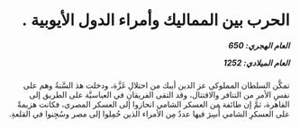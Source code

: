 <h1 dir="rtl">الحرب بين المماليك وأمراء الدول الأيوبية .</h1>

<h5 dir="rtl">العام الهجري:  650

العام الميلادي: 1252

</h5>

<p dir="rtl">تمكَّن السلطان المملوكي عز الدين أيبك من احتلالِ غَزَّة، ودخلت هذ السَّنةُ وهم على نفسِ الأمر من التنافر والاقتتال، وقد التقى الفريقانِ في العباسيَّة على الطريق إلى القاهرة، ثمَّ إن طائفة من العسكر الشامي انحازوا إلى العسكر المصري، فكانت هزيمةً على العسكرِ الشامي أُسِرَ فيها عددٌ مِن الأمراء الذين حُمِلوا إلى مصر وسُجِنوا في القلعةِ.</p></br>
